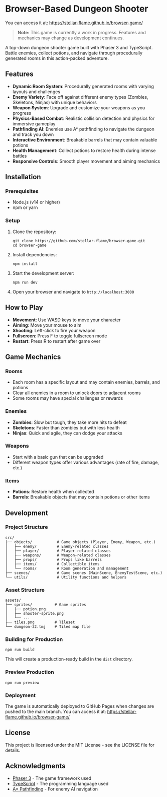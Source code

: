 # Browser-Based Dungeon Shooter
You can access it at: https://stellar-flame.github.io/browser-game/

> **Note:** This game is currently a work in progress. Features and mechanics may change as development continues.

A top-down dungeon shooter game built with Phaser 3 and TypeScript. Battle enemies, collect potions, and navigate through procedurally generated rooms in this action-packed adventure.

## Features

- **Dynamic Room System**: Procedurally generated rooms with varying layouts and challenges
- **Enemy Variety**: Face off against different enemy types (Zombies, Skeletons, Ninjas) with unique behaviors
- **Weapon System**: Upgrade and customize your weapons as you progress
- **Physics-Based Combat**: Realistic collision detection and physics for immersive gameplay
- **Pathfinding AI**: Enemies use A* pathfinding to navigate the dungeon and track you down
- **Interactive Environment**: Breakable barrels that may contain valuable potions
- **Health Management**: Collect potions to restore health during intense battles
- **Responsive Controls**: Smooth player movement and aiming mechanics

## Installation

### Prerequisites

- Node.js (v14 or higher)
- npm or yarn

### Setup

1. Clone the repository:
   ```
   git clone https://github.com/stellar-flame/browser-game.git
   cd browser-game
   ```

2. Install dependencies:
   ```
   npm install
   ```

3. Start the development server:
   ```
   npm run dev
   ```

4. Open your browser and navigate to `http://localhost:3000`

## How to Play

- **Movement**: Use WASD keys to move your character
- **Aiming**: Move your mouse to aim
- **Shooting**: Left-click to fire your weapon
- **Fullscreen**: Press F to toggle fullscreen mode
- **Restart**: Press R to restart after game over

## Game Mechanics

### Rooms
- Each room has a specific layout and may contain enemies, barrels, and potions
- Clear all enemies in a room to unlock doors to adjacent rooms
- Some rooms may have special challenges or rewards

### Enemies
- **Zombies**: Slow but tough, they take more hits to defeat
- **Skeletons**: Faster than zombies but with less health
- **Ninjas**: Quick and agile, they can dodge your attacks

### Weapons
- Start with a basic gun that can be upgraded
- Different weapon types offer various advantages (rate of fire, damage, etc.)

### Items
- **Potions**: Restore health when collected
- **Barrels**: Breakable objects that may contain potions or other items

## Development

### Project Structure

```
src/
├── objects/           # Game objects (Player, Enemy, Weapon, etc.)
│   ├── enemy/         # Enemy-related classes
│   ├── player/        # Player-related classes
│   ├── weapons/       # Weapon-related classes
│   ├── props/         # Props like barrels
│   ├── items/         # Collectible items
│   └── rooms/         # Room generation and management
├── scenes/            # Game scenes (MainScene, EnemyTestScene, etc.)
└── utils/             # Utility functions and helpers
```

### Asset Structure
```
assets/
├── sprites/          # Game sprites
│   ├── potion.png
│   ├── shooter-sprite.png
│   └── ...
├── tiles.png         # Tileset
└── dungeon-32.tmj    # Tiled map file
```

### Building for Production

```
npm run build
```

This will create a production-ready build in the `dist` directory.

### Preview Production
```
npm run preview
```

### Deployment
The game is automatically deployed to GitHub Pages when changes are pushed to the main branch.
You can access it at: https://stellar-flame.github.io/browser-game/

## License

This project is licensed under the MIT License - see the LICENSE file for details.

## Acknowledgments

- [Phaser 3](https://phaser.io/phaser3) - The game framework used
- [TypeScript](https://www.typescriptlang.org/) - The programming language used
- [A* Pathfinding](https://github.com/roydejong/phaser-pathfinding) - For enemy AI navigation 
